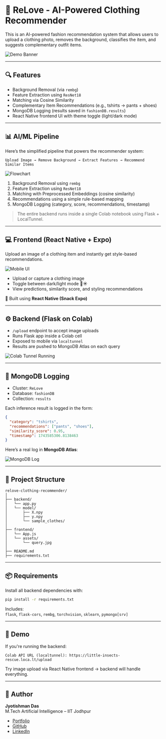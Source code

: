 # 👕 ReLove - AI-Powered Clothing Recommender

This is an AI-powered fashion recommendation system that allows users to upload a clothing photo, removes the background, classifies the item, and suggests complementary outfit items.

![Demo Banner](https://github.com/rishi02102017/relove-clothing-recommender/blob/main/ai_pipeline.png)

---

## 🔍 Features
- Background Removal (via `rembg`)
- Feature Extraction using `ResNet18`
- Matching via Cosine Similarity
- Complementary Item Recommendations (e.g., tshirts → pants + shoes)
- MongoDB Logging (results saved in `fashionDB.results`)
- React Native frontend UI with theme toggle (light/dark mode)

---

## 📊 AI/ML Pipeline

Here’s the simplified pipeline that powers the recommender system:

```
Upload Image → Remove Background → Extract Features → Recommend Similar Items
```

![Flowchart](https://github.com/rishi02102017/relove-clothing-recommender/blob/main/ai_pipeline.png)

1. Background Removal using `rembg`
2. Feature Extraction using `ResNet18`
3. Matching with Preprocessed Embeddings (cosine similarity)
4. Recommendations using a simple rule-based mapping
5. MongoDB Logging (category, score, recommendations, timestamp)

> The entire backend runs inside a single Colab notebook using Flask + LocalTunnel.

---

## 💻 Frontend (React Native + Expo)

Upload an image of a clothing item and instantly get style-based recommendations.

![Mobile UI](https://github.com/rishi02102017/relove-clothing-recommender/blob/main/mobile_ui.jpeg)

- Upload or capture a clothing image
- Toggle between dark/light mode 🌙☀️
- View predictions, similarity score, and styling recommendations

📱 Built using **React Native (Snack Expo)**

---

## ⚙️ Backend (Flask on Colab)
- `/upload` endpoint to accept image uploads
- Runs Flask app inside a Colab cell
- Exposed to mobile via `localtunnel`
- Results are pushed to MongoDB Atlas on each query

![Colab Tunnel Running](https://github.com/rishi02102017/relove-clothing-recommender/blob/main/tunnel_running.png)

---

## 🧬 MongoDB Logging

- Cluster: `ReLove`
- Database: `fashionDB`
- Collection: `results`

Each inference result is logged in the form:

```json
{
  "category": "tshirts",
  "recommendations": ["pants", "shoes"],
  "similarity_score": 0.95,
  "timestamp": 1743585306.8138463
}
```

Here’s a real log in **MongoDB Atlas**:

![MongoDB Log](https://github.com/rishi02102017/relove-clothing-recommender/blob/main/mongo_log.png)

---

## 📁 Project Structure

```
relove-clothing-recommender/
│
├── backend/
│   └── app.py                 
│   └── model/
│       ├── X.npy             
│       ├── y.npy             
│       └── sample_clothes/   
│
├── frontend/
│   └── App.js                
│   └── assets/
│       └── query.jpg         
│
├── README.md                
├── requirements.txt                        
```

---

## 📦 Requirements

Install all backend dependencies with:

```bash
pip install -r requirements.txt
```

Includes:  
`flask`, `flask-cors`, `rembg`, `torchvision`, `sklearn`, `pymongo[srv]`

---

## 🚀 Demo

If you're running the backend:

```
Colab API URL (localtunnel): https://little-insects-rescue.loca.lt/upload
```

Try image upload via React Native frontend → backend will handle everything.

---

## 👤 Author

**Jyotishman Das**  
M.Tech Artificial Intelligence – IIT Jodhpur  

- [Portfolio](https://my-portfolio-jyotishman-das-projects.vercel.app)  
- [GitHub](https://github.com/rishi02102017)  
- [LinkedIn](https://www.linkedin.com/in/jyotishmandas85p/)
